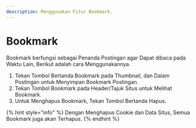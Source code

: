 ```yaml
---
description: Menggunakan Fitur Bookmark.
---
```


# Bookmark

Bookmark berfungsi sebagai Penanda Postingan agar Dapat dibaca pada Waktu Lain, Berikut adalah cara Menggunakannya.

1. Tekan Tombol Bertanda Bookmark pada Thumbnail, dan Dalam Postingan untuk Menyimpan Bookmark Postingan.
2. Tekan Tombol Bookmark pada Header/Tajuk Situs untuk Melihat Bookmark.
3. Untuk Menghapus Bookmark, Tekan Tombol Bertanda Hapus.

{% hint style="info" %}
Dengan Menghapus Cookie dan Data Situs, Semua Bookmark juga akan Terhapus.
{% endhint %}
